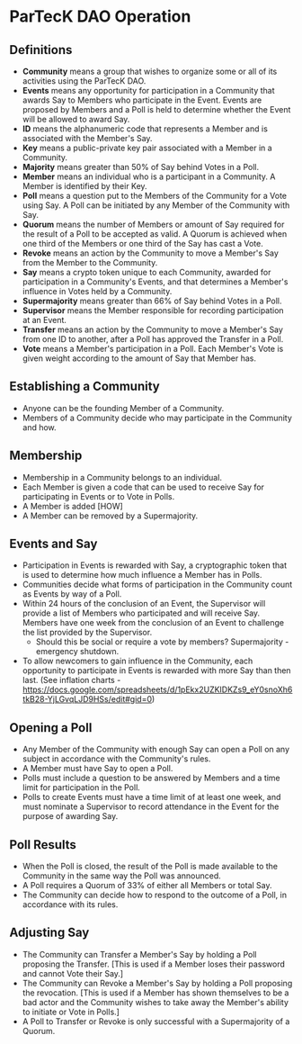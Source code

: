 # ParTecK DAO Operation

## Definitions
- **Community** means a group that wishes to organize some or all of its activities using the ParTecK DAO.
- **Events** means any opportunity for participation in a Community that awards Say to Members who participate in the Event. Events are proposed by Members and a Poll is held to determine whether the Event will be allowed to award Say.
- **ID** means the alphanumeric code that represents a Member and is associated with the Member's Say.
- **Key** means a public-private key pair associated with a Member in a Community.
- **Majority** means greater than 50% of Say behind Votes in a Poll.
- **Member** means an individual who is a participant in a Community. A Member is identified by their Key.
- **Poll** means a question put to the Members of the Community for a Vote using Say. A Poll can be initiated by any Member of the Community with Say.
- **Quorum** means the number of Members or amount of Say required for the result of a Poll to be accepted as valid. A Quorum is achieved when one third of the Members or one third of the Say has cast a Vote.
- **Revoke** means an action by the Community to move a Member's Say from the Member to the Community.
- **Say** means a crypto token unique to each Community, awarded for participation in a Community's Events, and that determines a Member's influence in Votes held by a Community.
- **Supermajority** means greater than 66% of Say behind Votes in a Poll.
- **Supervisor** means the Member responsible for recording participation at an Event.
- **Transfer** means an action by the Community to move a Member's Say from one ID to another, after a Poll has approved the Transfer in a Poll.
- **Vote** means a Member's participation in a Poll. Each Member's Vote is given weight according to the amount of Say that Member has.


## Establishing a Community
- Anyone can be the founding Member of a Community.
- Members of a Community decide who may participate in the Community and how.

## Membership
- Membership in a Community belongs to an individual.
- Each Member is given a code that can be used to receive Say for participating in Events or to Vote in Polls.
- A Member is added [HOW]
- A Member can be removed by a Supermajority.

## Events and Say
- Participation in Events is rewarded with Say, a cryptographic token that is used to determine how much influence a Member has in Polls.
- Communities decide what forms of participation in the Community count as Events by way of a Poll.
- Within 24 hours of the conclusion of an Event, the Supervisor will provide a list of Members who participated and will receive Say. Members have one week from the conclusion of an Event to challenge the list provided by the Supervisor.
    - Should this be social or require a vote by members? Supermajority - emergency shutdown.
- To allow newcomers to gain influence in the Community, each opportunity to participate in Events is rewarded with more Say than then last. (See inflation charts - https://docs.google.com/spreadsheets/d/1pEkx2UZKIDKZs9_eY0snoXh6tkB28-YjLGvqLJD9HSs/edit#gid=0)


## Opening a Poll
- Any Member of the Community with enough Say can open a Poll on any subject in accordance with the Community's rules.
- A Member must have Say to open a Poll.
- Polls must include a question to be answered by Members and a time limit for participation in the Poll.
- Polls to create Events must have a time limit of at least one week, and must nominate a Supervisor to record attendance in the Event for the purpose of awarding Say.

## Poll Results
- When the Poll is closed, the result of the Poll is made available to the Community in the same way the Poll was announced.
- A Poll requires a Quorum of 33% of either all Members or total Say.
- The Community can decide how to respond to the outcome of a Poll, in accordance with its rules.

## Adjusting Say
- The Community can Transfer a Member's Say by holding a Poll proposing the Transfer. [This is used if a Member loses their password and cannot Vote their Say.]
- The Community can Revoke a Member's Say by holding a Poll proposing the revocation. [This is used if a Member has shown themselves to be a bad actor and the Community wishes to take away the Member's ability to initiate or Vote in Polls.]
- A Poll to Transfer or Revoke is only successful with a Supermajority of a Quorum.
